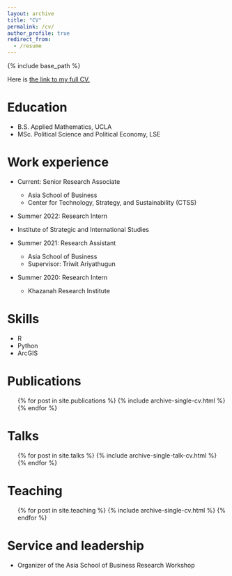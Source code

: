 ```yaml
---
layout: archive
title: "CV"
permalink: /cv/
author_profile: true
redirect_from:
  - /resume
---
```


{% include base_path %}

Here is [the link to my full CV.](http:\\emirizatrashid.github.io/files/cv_github.pdf)

Education
======
* B.S. Applied Mathematics, UCLA
* MSc. Political Science and Political Economy, LSE

Work experience
======
* Current: Senior Research Associate
  * Asia School of Business
  * Center for Technology, Strategy, and Sustainability (CTSS)

 * Summer 2022: Research Intern
  * Institute of Strategic and International Studies

* Summer 2021: Research Assistant
  * Asia School of Business
  * Supervisor: Triwit Ariyathugun

* Summer 2020: Research Intern
  * Khazanah Research Institute
  
Skills
======
* R
* Python
* ArcGIS

Publications
======
  <ul>{% for post in site.publications %}
    {% include archive-single-cv.html %}
  {% endfor %}</ul>
  
Talks
======
  <ul>{% for post in site.talks %}
    {% include archive-single-talk-cv.html %}
  {% endfor %}</ul>
  
Teaching
======
  <ul>{% for post in site.teaching %}
    {% include archive-single-cv.html %}
  {% endfor %}</ul>
  
Service and leadership
======
* Organizer of the Asia School of Business Research Workshop

